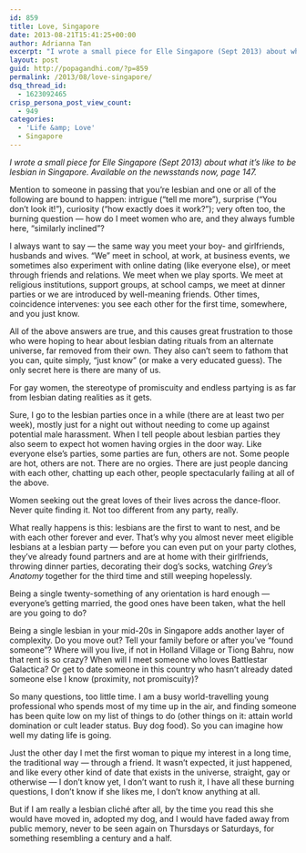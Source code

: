 ```yaml
---
id: 859
title: Love, Singapore
date: 2013-08-21T15:41:25+00:00
author: Adrianna Tan
excerpt: "I wrote a small piece for Elle Singapore (Sept 2013) about what it's like to be lesbian in Singapore."
layout: post
guid: http://popagandhi.com/?p=859
permalink: /2013/08/love-singapore/
dsq_thread_id:
  - 1623092465
crisp_persona_post_view_count:
  - 949
categories:
  - 'Life &amp; Love'
  - Singapore
---
```

_I wrote a small piece for Elle Singapore (Sept 2013) about what it&#8217;s like to be lesbian in Singapore. Available on the newsstands now, page 147._

Mention to someone in passing that you&#8217;re lesbian and one or all of the following are bound to happen: intrigue (&#8220;tell me more&#8221;), surprise (&#8220;You don&#8217;t look it!&#8221;), curiosity (&#8220;how exactly does it work?&#8221;); very often too, the burning question — how do I meet women who are, and they always fumble here, &#8220;similarly inclined&#8221;?

I always want to say — the same way you meet your boy- and girlfriends, husbands and wives. &#8220;We&#8221; meet in school, at work, at business events, we sometimes also experiment with online dating (like everyone else), or meet through friends and relations. We meet when we play sports. We meet at religious institutions, support groups, at school camps, we meet at dinner parties or we are introduced by well-meaning friends. Other times, coincidence intervenes: you see each other for the first time, somewhere, and you just know.

All of the above answers are true, and this causes great frustration to those who were hoping to hear about lesbian dating rituals from an alternate universe, far removed from their own. They also can&#8217;t seem to fathom that you can, quite simply, &#8220;just know&#8221; (or make a very educated guess). The only secret here is there are many of us. 

For gay women, the stereotype of promiscuity and endless partying is as far from lesbian dating realities as it gets.

Sure, I go to the lesbian parties once in a while (there are at least two per week), mostly just for a night out without needing to come up against potential male harassment. When I tell people about lesbian parties they also seem to expect hot women having orgies in the door way. Like everyone else&#8217;s parties, some parties are fun, others are not. Some people are hot, others are not. There are no orgies. There are just people dancing with each other, chatting up each other, people spectacularly failing at all of the above.

Women seeking out the great loves of their lives across the dance-floor. Never quite finding it. Not too different from any party, really.

What really happens is this: lesbians are the first to want to nest, and be with each other forever and ever. That&#8217;s why you almost never meet eligible lesbians at a lesbian party — before you can even put on your party clothes, they&#8217;ve already found partners and are at home with their girlfriends, throwing dinner parties, decorating their dog&#8217;s socks, watching _Grey&#8217;s Anatomy_ together for the third time and still weeping hopelessly.

Being a single twenty-something of any orientation is hard enough —everyone&#8217;s getting married, the good ones have been taken, what the hell are you going to do?

Being a single lesbian in your mid-20s in Singapore adds another layer of complexity. Do you move out? Tell your family before or after you&#8217;ve &#8220;found someone&#8221;? Where will you live, if not in Holland Village or Tiong Bahru, now that rent is so crazy? When will I meet someone who loves Battlestar Galactica? Or get to date someone in this country who hasn&#8217;t already dated someone else I know (proximity, not promiscuity)?

So many questions, too little time. I am a busy world-travelling young professional who spends most of my time up in the air, and finding someone has been quite low on my list of things to do (other things on it: attain world domination or cult leader status. Buy dog food). So you can imagine how well my dating life is going.

Just the other day I met the first woman to pique my interest in a long time, the traditional way — through a friend. It wasn&#8217;t expected, it just happened, and like every other kind of date that exists in the universe, straight, gay or otherwise — I don&#8217;t know yet, I don&#8217;t want to rush it, I have all these burning questions, I don&#8217;t know if she likes me, I don&#8217;t know anything at all.

But if I am really a lesbian cliché after all, by the time you read this she would have moved in, adopted my dog, and I would have faded away from public memory, never to be seen again on Thursdays or Saturdays, for something resembling a century and a half.